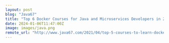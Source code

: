 ```yaml
---
layout: post
blog: "Java67"
title: "Top 6 Docker Courses for Java and Microservices Developers in 2024  - Best of Lot"
date: 2024-01-06T11:47:00Z
image: images/java.png
remote_url: "http://www.java67.com/2021/04/top-5-courses-to-learn-docker-for-java.html"
---
```

